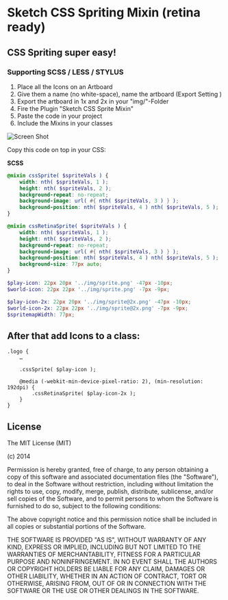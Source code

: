 Sketch CSS Spriting Mixin (retina ready)
======================================

## CSS Spriting super easy!
### Supporting SCSS / LESS / STYLUS


1. Place all the Icons on an Artboard
2. Give them a name (no white-space), name the artboard (Export Setting )
3. Export the artboard in 1x and 2x in your "img/"-Folder
4. Fire the Plugin "Sketch CSS Sprite Mixin"
5. Paste the code in your project
6. Include the Mixins in your classes


![Screen Shot](http://s4.postimg.org/gsit6dnod/Bildschirmfoto_2015_01_09_um_15_21_07.png)

Copy this code on top in your CSS:

**SCSS**

```scss
@mixin cssSprite( $spriteVals ) {
	width: nth( $spriteVals, 1 );
	height: nth( $spriteVals, 2 );
	background-repeat: no-repeat;
	background-image: url( #{ nth( $spriteVals, 3 ) } );
	background-position: nth( $spriteVals, 4 ) nth( $spriteVals, 5 );
}

@mixin cssRetinaSprite( $spriteVals ) {
	width: nth( $spriteVals, 1 );
	height: nth( $spriteVals, 2 );
	background-repeat: no-repeat;
	background-image: url( #{ nth( $spriteVals, 3 ) } );
	background-position: nth( $spriteVals, 4 ) nth( $spriteVals, 5 );
	background-size: 77px auto;
}

$play-icon: 22px 20px '../img/sprite.png' -47px -10px;
$world-icon: 22px 22px '../img/sprite.png' -7px -9px;

$play-icon-2x: 22px 20px '../img/sprite@2x.png' -47px -10px;
$world-icon-2x: 22px 22px '../img/sprite@2x.png' -7px -9px;
$spritemapWidth: 77px;
```

## After that add Icons to a class:

```
.logo {
	…

	.cssSprite( $play-icon );

	@media (-webkit-min-device-pixel-ratio: 2), (min-resolution: 192dpi) {
		.cssRetinaSprite( $play-icon-2x );
	}
}
```


## License

The MIT License (MIT)

(c) 2014

Permission is hereby granted, free of charge, to any person obtaining a copy
of this software and associated documentation files (the "Software"), to deal
in the Software without restriction, including without limitation the rights
to use, copy, modify, merge, publish, distribute, sublicense, and/or sell
copies of the Software, and to permit persons to whom the Software is
furnished to do so, subject to the following conditions:

The above copyright notice and this permission notice shall be included in all
copies or substantial portions of the Software.

THE SOFTWARE IS PROVIDED "AS IS", WITHOUT WARRANTY OF ANY KIND, EXPRESS OR
IMPLIED, INCLUDING BUT NOT LIMITED TO THE WARRANTIES OF MERCHANTABILITY,
FITNESS FOR A PARTICULAR PURPOSE AND NONINFRINGEMENT. IN NO EVENT SHALL THE
AUTHORS OR COPYRIGHT HOLDERS BE LIABLE FOR ANY CLAIM, DAMAGES OR OTHER
LIABILITY, WHETHER IN AN ACTION OF CONTRACT, TORT OR OTHERWISE, ARISING FROM,
OUT OF OR IN CONNECTION WITH THE SOFTWARE OR THE USE OR OTHER DEALINGS IN THE
SOFTWARE.
